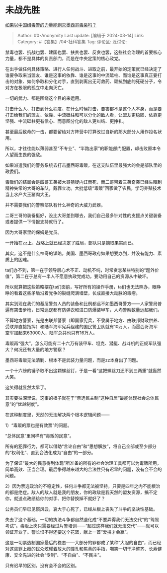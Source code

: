 # 未战先胜
[如果以中国缉毒警的力量能剿灭墨西哥毒枭吗？](https://www.zhihu.com/question/553269690/answer/3429606956)

> Author: #0-Anonymity
> Last update: [编辑于 2024-03-14]
> Link:
> Category: #【答集】/04-社科答集 
> Tag: 
> 评论区:
> 泛讨论:

禁毒也罢、抗战也罢、建国也罢、扶贫也罢、反贪也罢，这些社会治理的首要核心力量，都不是具体的负责部门，而是在中央定策的核心政党。

在出手做任何具体策略、进行人任何战斗、进取之前，最开始的定策就已经决定了谁要争取来当盟友、谁是这事的依靠、谁是这事的中流砥柱、而谁是这事真正要打击的对象、如何争取和分化对手，直到剥离出无可救药、顽抗到底的死硬分子，令对方在极限的孤立中走向灭亡。

一切的武力、都是围绕这个目的来运用。

打击什么人、打击到什么程度、在什么时候打击，要害都不是这个人本身，而是要打击给我们的盟友、依靠、中流砥柱和可以分化的敌人看，让盟友更稳固、依靠更坚强、中流砥柱更有信心、而意图分化的敌人更纠结、更挣扎。

甚至最后致命的一击，都要留给对方阵营中打算改过自新的那大部分人用作投名状用。

所以，才往往能以薄弱甚至“不专业”、“半路出家”的职能部门配置，却击败原本令人望而生畏的强敌。

如果派遣我们的警务系统去打击墨西哥毒贩，在这支队伍里最强大的会是部队里的政委们。

毒贩们的结局会是四哥五弟被大哥猜疑内讧而死，而二哥带着三弟奇袭已经失眠到精神失常的大哥的车队，戴罪立功。大批低级“毒贩”回家做了农民，学习养殖技术当上水产大王猪肉大王。

并不需要我们的警察部队有什么神奇的大威力武器。

二哥三哥的装备挺好，没比大哥差到哪去，我们自己最多针对性的支援点关键装备或者提供一下情报支持就行了。

因为大哥家里的保姆是党员。

一开始在zz上、战略上就已经决定了胜局，部队只是摘取果实而已。

其实，这不是什么神奇的谋略，美国、墨西哥政府如果想要办到，并没有能力、素质上的困难。

ta们办不到，第一在于领导层心术不正、动机不纯，时常贪恋某些特别的“题外价值”，第二在于总有一半人不愿意执政党成功，要动用自己的资源从中破坏。

所以就算把这些策略摆在ta们面前，写好所有的操作手册，ta们也无法照办，眼睁睁的看着这些矛盾沿着党争的裂缝爬满墙壁，长成直接大动脉的毒瘤。

其实到现在我们的基层警务人员的装备和比例都远不如墨西哥警方——人家警局普遍有突击步枪，日常巡逻都有防弹衣和进口防爆装甲车，人均警察数量远超我们。

不算地方警察，光是由联邦警察（即国家宪兵，不隶属于地方、由联邦财政供养、受联邦直接指挥）和陆军海军宪兵组建的国民警卫队就有10万人，而墨西哥海军空军加起来63000人，陆军总共也只有16万人。

毒贩再“强大”，怎么可能有二十六万有装甲车、坦克、潜艇、战斗机的正规军队强大？何况还有大量的地方警察？

墨西哥毒贩无法清剿、根本不是武装力量问题，而是zz本身出了问题。

一个十六磅的锤子取不出这颗螺丝钉，于是一看“这把螺丝刀还不到三两重”就轰然大笑。

这笑得就显然太早了。

其实要往深里说，这事的根子就在于“票选民主制”这种自居“最能体现社会总体民意”的“优越制度”。

在这种制度里，天然的无法解决两个根本逻辑问题——

1）“毒贩的票也是有效票”的问题。

“总体民意”里同样有“毒贩的民意”。

所有的犯罪行为，都可以借助“言论自由”和“思想解放”，将自己全部或至少部分的“权利化”、直到合法化成为“自由”的一部分。

为了保证“最大的民意得到体现”所准备的所有的社会治理工具都可以为毒贩所用，简单高效、正当合理。最后争得越来越大的合法性只有迟早的问题，没有会不会的问题。

2）因为票选政治的不稳定性，任何斗争都无法被坚持，只要是四年之内不能根治的都是绝症。敌人的敌人就是我的朋友，你的政敌是我天然的盟友资源，搞不定你，就送点政绩给你的对手、把你替换掉不就好了？

公务员们早已见惯风云，哀大于心死了，已经从根上丧失了斗争的坚决性基础。

失去了这个基础，一切的执法斗争都自然退化成“不要弄得我们无法交代”的“驾照考试”。毒贩上岗只需要经过片警培训——“超过这样我们就无法交代”——就可以领证开业了。警长恨不得还要送个花篮，献上一首“爱拼才会赢”。

这是一切票选制国家最后的稳态——大部分的罪都成了某种“大胆的自由”，而已经对这些罪上瘾的民众炫耀着放大的瞳孔和焦黄的手指，嘲笑一切干净整齐、长寿健康、安全先进的社会“专制”、“不自由”、“不民主”。

只有迟早的区别，没有会不会的区别。